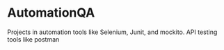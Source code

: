 # AutomationQA

Projects in automation tools like Selenium, Junit, and mockito. 
API testing tools like postman

